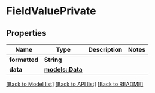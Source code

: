 # FieldValuePrivate

## Properties

Name | Type | Description | Notes
------------ | ------------- | ------------- | -------------
**formatted** | **String** |  | 
**data** | [**models::Data**](Data.md) |  | 

[[Back to Model list]](../README.md#documentation-for-models) [[Back to API list]](../README.md#documentation-for-api-endpoints) [[Back to README]](../README.md)


